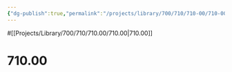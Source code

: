 ```yaml
---
{"dg-publish":true,"permalink":"/projects/library/700/710/710-00/710-00/","noteIcon":"0","created":"2024-01-30T20:06:19.779+09:00","updated":"2024-01-31T00:28:07.265+09:00"}
---
```


#[[Projects/Library/700/710/710.00/710.00\|710.00]]

# 710.00

